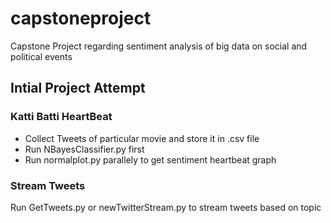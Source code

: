 # capstoneproject
Capstone Project regarding sentiment analysis of big data on social and political events

Intial Project Attempt
----------------------

### Katti Batti HeartBeat ###
* Collect Tweets of particular movie and store it in .csv file
* Run NBayesClassifier.py first
* Run normalplot.py parallely to get sentiment heartbeat graph

### Stream Tweets ###
Run GetTweets.py or newTwitterStream.py to stream tweets based on topic

